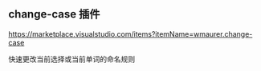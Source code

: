 ## change-case 插件
https://marketplace.visualstudio.com/items?itemName=wmaurer.change-case

快速更改当前选择或当前单词的命名规则
